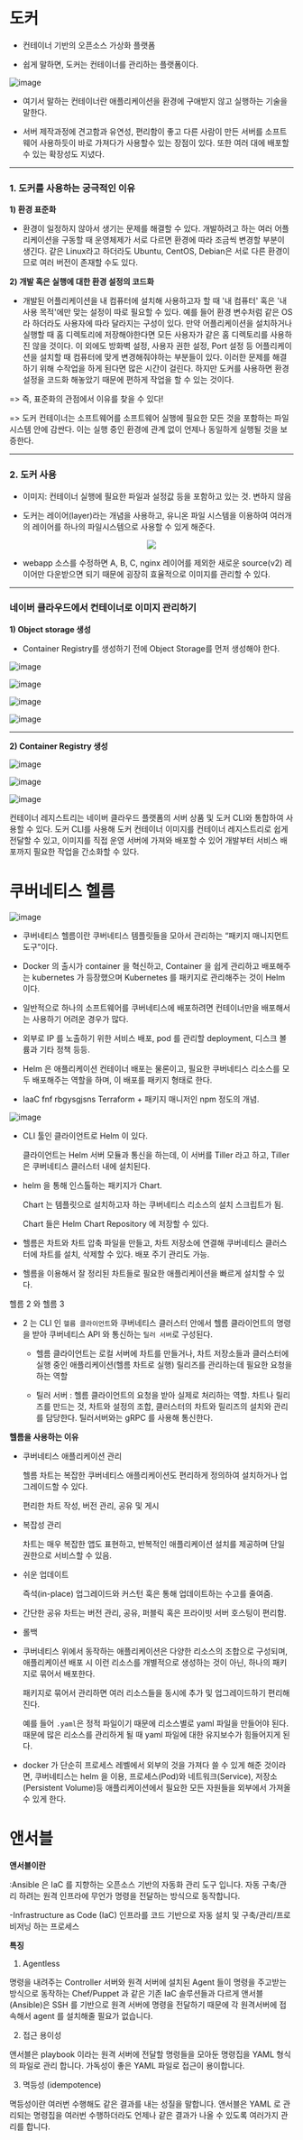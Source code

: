 # 도커

- 컨테이너 기반의 오픈소스 가상화 플랫폼

- 쉽게 말하면, 도커는 컨테이너를 관리하는 플랫폼이다.

![image](https://user-images.githubusercontent.com/108641325/194745233-910892fc-03ce-4153-aec6-a775c2ecbef7.png)


- 여기서 말하는 컨테이너란 애플리케이션을 환경에 구애받지 않고 실행하는 기술을 말한다.

- 서버 제작과정에 견고함과 유연성, 편리함이 좋고 다른 사람이 만든 서버를 소프트웨어 사용하듯이 바로 가져다가 사용할수 있는 장점이 있다. 또한 여러 대에 배포할 수 있는 확장성도 지녔다.

---

### 1. 도커를 사용하는 궁극적인 이유

**1) 환경 표준화**

- 환경이 일정하지 않아서 생기는 문제를 해결할 수 있다.
개발하려고 하는 여러 어플리케이션을 구동할 때 운영체제가 서로 다르면 환경에 따라 조금씩 변경할 부분이 생긴다. 같은 Linux라고 하더라도 Ubuntu, CentOS, Debian은 서로 다른 환경이므로 여러 버전이 존재할 수도 있다.

**2) 개발 혹은 실행에 대한 환경 설정의 코드화**

- 개발된 어플리케이션을 내 컴퓨터에 설치해 사용하고자 할 때 '내 컴퓨터' 혹은 '내 사용 목적'에만 맞는 설정이 따로 필요할 수 있다. 예를 들어 환경 변수처럼 같은 OS라 하더라도 사용자에 따라 달라지는 구성이 있다. 만약 어플리케이션을 설치하거나 실행할 때 홈 디렉토리에 저장해야한다면 모든 사용자가 같은 홈 디렉토리를 사용하진 않을 것이다. 이 외에도 방화벽 설정, 사용자 권한 설정, Port 설정 등 어플리케이션을 설치할 때 컴퓨터에 맞게 변경해줘야하는 부분들이 있다. 이러한 문제를 해결하기 위해 수작업을 하게 된다면 많은 시간이 걸린다. 하지만 도커를 사용하면 환경 설정을 코드화 해놓았기 때문에 편하게 작업을 할 수 있는 것이다.

=> 즉, 표준화의 관점에서 이유를 찾을 수 있다!

=> 도커 컨테이너는 소프트웨어를 소프트웨어 실행에 필요한 모든 것을 포함하는 파일 시스템 안에 감싼다. 이는 실행 중인 환경에 관계 없이 언제나 동일하게 실행될 것을 보증한다.

---

### 2. 도커 사용

- 이미지: 컨테이너 실행에 필요한 파일과 설정값 등을 포함하고 있는 것. 변하지 않음

- 도커는 레이어(layer)라는 개념을 사용하고, 유니온 파일 시스템을 이용하여 여러개의 레이어를 하나의 파일시스템으로 사용할 수 있게 해준다.

<p align="center">
 <img src="https://user-images.githubusercontent.com/108641325/194745238-5631f36b-55f1-46b0-8db4-fd968311185f.png"/>
</p>

- webapp 소스를 수정하면 A, B, C, nginx 레이어를 제외한 새로운 source(v2) 레이어만 다운받으면 되기 때문에 굉장히 효율적으로 이미지를 관리할 수 있다.

---

### 네이버 클라우드에서 컨테이너로 이미지 관리하기

**1) Object storage 생성**

  - Container Registry를 생성하기 전에 Object Storage를 먼저 생성해야 한다.
  
  ![image](https://user-images.githubusercontent.com/108641325/194745265-2ba3a7f2-3e72-4b06-add5-be655b8c1d2d.png)

  ![image](https://user-images.githubusercontent.com/108641325/194745272-100898d0-ea8d-4aa0-a3ee-3e2c457e755c.png)

  ![image](https://user-images.githubusercontent.com/108641325/194745277-0121bfdf-2d83-4b8d-a821-4de37f25aeee.png)

  ![image](https://user-images.githubusercontent.com/108641325/194745283-925fdd26-ecf5-454b-8a11-5d82cd42f053.png)

---

**2) Container Registry 생성**

![image](https://user-images.githubusercontent.com/108641325/194745303-1de763fb-9006-46e2-827e-01288c63a4c9.png)

![image](https://user-images.githubusercontent.com/108641325/194745306-ac20f6e9-1987-47d1-806f-7b95560f75c4.png)

![image](https://user-images.githubusercontent.com/108641325/194745311-134e91be-625e-4651-ac1e-3eac99fae2bb.png)

컨테이너 레지스트리는 네이버 클라우드 플랫폼의 서버 상품 및 도커 CLI와 통합하여 사용할 수 있다. 도커 CLI를 사용해 도커 컨테이너 이미지를 컨테이너 레지스트리로 쉽게 전달할 수 있고, 이미지를 직접 운영 서버에 가져와 배포할 수 있어 개발부터 서비스 배포까지 필요한 작업을 간소화할 수 있다.


# 쿠버네티스 헬름

![image](https://user-images.githubusercontent.com/108641325/194745384-5d6a6e29-f6be-4e4a-a728-ac1af96c42e3.png)

- 쿠버네티스 헬름이란 쿠버네티스 템플릿들을 모아서 관리하는 “패키지 매니지먼트 도구”이다.

- Docker 의 출시가 container 을 혁신하고, Container 을 쉽게 관리하고 배포해주는 kubernetes 가 등장했으며 Kubernetes 를 패키지로 관리해주는 것이 Helm 이다.

- 일반적으로 하나의 소프트웨어를 쿠버네티스에 배포하려면 컨테이너만을 배포해서는 사용하기 어려운 경우가 많다.

- 외부로 IP 를 노출하기 위한 서비스 배포, pod 를 관리할 deployment, 디스크 볼륨과 기타 정책 등등.

- Helm 은 애플리케이션 컨테이너 배포는 물론이고, 필요한 쿠버네티스 리소스를 모두 배포해주는 역할을 하며, 이 배포를 패키지 형태로 한다.

- IaaC fnf rbgysgjsns Terraform + 패키지 매니저인 npm 정도의 개념.

![image](https://user-images.githubusercontent.com/108641325/194745409-014fefee-6f81-4acc-a9c5-ad30079a4434.png)

- CLI 툴인 클라이언트로 Helm 이 있다.

  클라이언트는 Helm 서버 모듈과 통신을 하는데, 이 서버를 Tiller 라고 하고, Tiller 은 쿠버네티스 클러스터 내에 설치된다.

- helm 을 통해 인스톨하는 패키지가 Chart. 

  Chart 는 템플릿으로 설치하고자 하는 쿠버네티스 리소스의 설치 스크립트가 됨.

  Chart 들은 Helm Chart Repository 에 저장할 수 있다.

- 헬름은 차트와 차트 압축 파일을 만들고, 차트 저장소에 연결해 쿠버네티스 클러스터에 차트를 설치, 삭제할 수 있다. 배포 주기 관리도 가능.

- 헬름을 이용해서 잘 정리된 차트들로 필요한 애플리케이션을 빠르게 설치할 수 있다.

헬름 2 와 헬름 3

- 2 는 CLI 인 `헬름 클라이언트`와 쿠버네티스 클러스터 안에서 헬름 클라이언트의 명령을 받아 쿠버네티스 API 와 통신하는 `틸러 서버`로 구성된다.

  - 헬름 클라이언트는 로컬 서버에 차트를 만들거나, 차트 저장소들과 클러스터에 실행 중인 애플리케이션(헬름 차트로 실행) 릴리즈를 관리하는데 필요한 요청을 하는 역할
  
  -  틸러 서버 : 헬름 클라이언트의 요청을 받아 실제로 처리하는 역할. 차트나 릴리즈를 만드는 것, 차트와 설정의 조합, 클러스터의 차트와 릴리즈의 설치와 관리를 담당한다. 틸러서버와는 gRPC 를 사용해 통신한다.

**헬름을 사용하는 이유**

- 쿠버네티스 애플리케이션 관리

  헬름 차트는 복잡한 쿠버네티스 애플리케이션도 편리하게 정의하여 설치하거나 업그레이드할 수 있다.

  편리한 차트 작성, 버전 관리, 공유 및 게시

- 복잡성 관리

  차트는 매우 복잡한 앱도 표현하고, 반복적인 애플리케이션 설치를 제공하며 단일 권한으로 서비스할 수 있음.

- 쉬운 업데이트

  즉석(in-place) 업그레이드와 커스턴 훅은 통해 업데이트하는 수고를 줄여줌.

- 간단한 공유
  차트는 버전 관리, 공유, 퍼블릭 혹은 프라이빗 서버 호스팅이 편리함.

- 롤백

- 쿠버네티스 위에서 동작하는 애플리케이션은 다양한 리소스의 조합으로 구성되며, 애플리케이션 배포 시 이런 리소스를 개별적으로 생성하는 것이 아닌, 하나의 패키지로 묶어서 배포한다. 

  패키지로 묶어서 관리하면 여러 리소스들을 동시에 추가 및 업그레이드하기 편리해진다.

  예를 들어 `.yaml`은 정적 파일이기 때문에 리소스별로 yaml 파일을 만들어야 된다. 때문에 많은 리소스를 관리하게 될 때 yaml 파일에 대한 유지보수가 힘들어지게 된다.

- docker 가 단순히 프로세스 레벨에서 외부의 것을 가져다 쓸 수 있게 해준 것이라면, 쿠버네티스는 helm 을 이용, 프로세스(Pod)와 네트워크(Service), 저장소 (Persistent Volume)등 애플리케이션에서 필요한 모든 자원들을 외부에서 가져올 수 있게 한다.

# 앤서블

**앤서블이란**

:Ansible 은 IaC 를 지향하는 오픈소스 기반의 자동화 관리 도구 입니다. 자동 구축/관리 하려는 원격 인프라에 무언가 명령을 전달하는 방식으로 동작합니다.

-Infrastructure as Code (IaC)
인프라를 코드 기반으로 자동 설치 및 구축/관리/프로비저닝 하는 프로세스

**특징**

1) Agentless

명령을 내려주는 Controller 서버와 원격 서버에 설치된 Agent 들이 명령을 주고받는 방식으로 동작하는 Chef/Puppet 과 같은 기존 IaC 솔루션들과 다르게 앤서블(Ansible)은 SSH 를 기반으로 원격 서버에 명령을 전달하기 때문에 각 원격서버에 접속해서 agent 를 설치해줄 필요가 없습니다.

2) 접근 용이성

앤서블은 playbook 이라는 원격 서버에 전달할 명령들을 모아둔 명령집을 YAML 형식의 파일로 관리 합니다. 가독성이 좋은 YAML 파일로 접근이 용이합니다.

3) 멱등성 (idempotence)

멱등성이란 여러번 수행해도 같은 결과를 내는 성질을 말합니다. 앤서블은 YAML 로 관리되는 명령집을 여러번 수행하더라도 언제나 같은 결과가 나올 수 있도록 여러가지 관리를 합니다.


